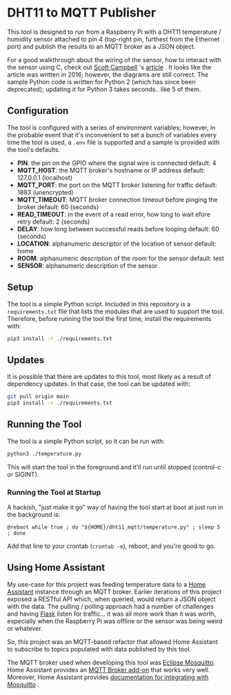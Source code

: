 # DHT11 to MQTT Publisher

This tool is designed to run from a Raspberry Pi with a DHT11
temperature / humidity sensor attached to pin 4 (top-right pin,
furthest from the Ethernet port) and publish the results to
an MQTT broker as a JSON object.

For a good walkthrough about the wiring of the sensor, how to
interact with the sensor using C, check out
[Scott Campbell](https://www.circuitbasics.com/author/circuitbasicsgmail-com/)
's
[article](https://www.circuitbasics.com/how-to-set-up-the-dht11-humidity-sensor-on-the-raspberry-pi/)
.  It looks like the article was written in 2016; however, the
diagrams are still correct.  The sample Python code is written
for Python 2 (which has since been deprecated); updating it for Python 3
takes seconds..  like 5 of them.

## Configuration

The tool is configured with a series of environment variables; however, in
the probable event that it's inconvenient to set a bunch of variables every
time the tool is used, a `.env` file is supported and a sample is provided
with the tool's defaults.

* **PIN**: the pin on the GPIO where the signal wire is connected
  default: 4
* **MQTT_HOST**: the MQTT broker's hostname or IP address
  default: 127.0.0.1 (localhost)
* **MQTT_PORT**: the port on the MQTT broker listening for traffic
  default: 1883 (unencrypted)
* **MQTT_TIMEOUT**: MQTT broker connection timeout before pinging the broker
  default: 60 (seconds)
* **READ_TIMEOUT**: in the event of a read error, how long to wait efore retry
  default: 2 (seconds)
* **DELAY**: how long between successful reads before looping
  default: 60 (seconds)
* **LOCATION**: alphanumeric descriptor of the location of sensor
  default: home
* **ROOM**: alphanumeric description of the room for the sensor
  default: test
* **SENSOR**: alphanumeric description of the sensor

## Setup

The tool is a simple Python script.  Included in this repository
is a `requirements.txt` file that lists the modules that are used
to support the tool.  Therefore, before running the tool the
first time, install the requirements with:

```sh
pip3 install -r ./requirements.txt
```

## Updates

It is possible that there are updates to this tool, most likely
as a result of dependency updates.  In that case, the tool can
be updated with:

```sh
git pull origin main
pip3 install -r ./requirements.txt
```

## Running the Tool

The tool is a simple Python script, so it can be run with:

```sh
python3 ./temperature.py
```

This will start the tool in the foreground and it'll run
until stopped (control-c or SIGINT).

### Running the Tool at Startup

A hackish, "just make it go" way of having the tool start
at boot at just run in the background is:

```crontab
@reboot while true ; do "${HOME}/dht11_mqtt/temperature.py" ; sleep 5 ; done
```

Add that line to your crontab (`crontab -e`), reboot, and you're
good to go.

## Using Home Assistant

My use-case for this project was feeding temperature data to a
[Home Assistant](https://home-assistant.io/) instance through an
MQTT broker.  Earlier iterations of this project exposed a
RESTful API which, when queried, would return a JSON object with
the data.  The pulling / polling approach had a number of challenges
and having [Flask](https://flask.palletsprojects.com/en/3.0.x/)
listen for traffic... it was all more work than it was worth,
especially when the Raspberry Pi was offline or the sensor was
being weird or whatever.

So, this project was an MQTT-based refactor that allowed
Home Assistant to subscribe to topics populated with data
published by this tool.

The MQTT broker used when developing this tool was
[Eclipse Mosquitto](https://mosquitto.org/).  Home Assistant
provides an
[MQTT Broker add-on](https://github.com/home-assistant/hassio-addons/blob/master/mosquitto/DOCS.md)
that works very well.  Moreover, Home Assistant provides
[documentation for integrating with Mosquitto](https://www.home-assistant.io/integrations/mqtt)
.
